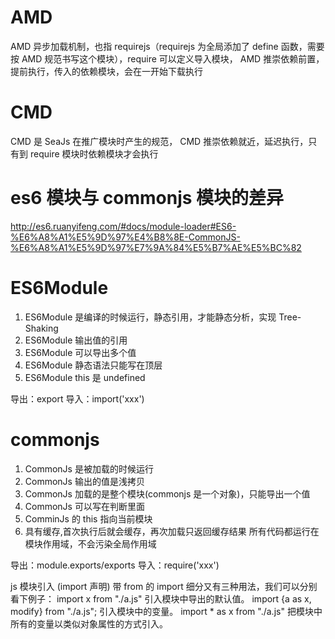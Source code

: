# AMD

AMD 异步加载机制，也指 requirejs（requirejs 为全局添加了 define 函数，需要按 AMD 规范书写这个模块），require 可以定义导入模块，
AMD 推崇依赖前置，提前执行，传入的依赖模块，会在一开始下载执行

# CMD

CMD 是 SeaJs 在推广模块时产生的规范，
CMD 推崇依赖就近，延迟执行，只有到 require 模块时依赖模块才会执行

# es6 模块与 commonjs 模块的差异

http://es6.ruanyifeng.com/#docs/module-loader#ES6-%E6%A8%A1%E5%9D%97%E4%B8%8E-CommonJS-%E6%A8%A1%E5%9D%97%E7%9A%84%E5%B7%AE%E5%BC%82

# ES6Module

1. ES6Module 是编译的时候运行，静态引用，才能静态分析，实现 Tree-Shaking
2. ES6Module 输出值的引用
3. ES6Module 可以导出多个值
4. ES6Module 静态语法只能写在顶层
5. ES6Module this 是 undefined

导出：export
导入：import('xxx')

# commonjs

1. CommonJs 是被加载的时候运行
2. CommonJs 输出的值是浅拷贝
3. CommonJs 加载的是整个模块(commonjs 是一个对象)，只能导出一个值
4. CommonJs 可以写在判断里面
5. ComminJs 的 this 指向当前模块
6. 具有缓存,首次执行后就会缓存，再次加载只返回缓存结果
   所有代码都运行在模块作用域，不会污染全局作用域

导出：module.exports/exports
导入：require('xxx')

js 模块引入 (import 声明)
带 from 的 import 细分又有三种用法，我们可以分别看下例子：
import x from "./a.js" 引入模块中导出的默认值。
import {a as x, modify} from "./a.js"; 引入模块中的变量。
import \* as x from "./a.js" 把模块中所有的变量以类似对象属性的方式引入。
